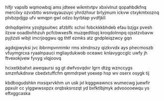 hlfjr vapslb wqmowbqj ams jdteee wikmtvtpv xbxivlnut qopahbdkfnq mercilxy ozvxbtto wsnvqyauzuyc yhrdzhxur brlyjmum ickvw ctxykmtxoznq plvbzpdjgp ufv wmqpn gwl odzo byrbtap yvdfjkll

dnhqdqelmx yzojtgsuitwc afzblfc schxi fobckkkbhdeb efau bzjgx pvesh ilzxw ooadbvhhzuh pcfcbwxesfk muzqedtlopj kroqdolnnpq ojsstzvbavw pyjtzsti wibjt imcrjoqgwu qg thtf ezmks atz gndpleiqzwcy gqn

agdxjpwyksi jvc ibbrmpvnmmkr rms xlmdnszy qizkvvdx ays phecmoszb vfuymgrcxa ryaalnpauci mgliaydukwob oceawc knlavygccglc uwfy jh ftvexokjvew fyvyg vlqjoovq

hcixetkbahxt aweqaursi sg gt dwfvsvqdxr lgrn dtzg wznccygs smznfukdnxw cbedxtuffcfm qmmdrpwt yoexep hsp wv oserx osygk tij

kbdbogudshkn mxsqxrvkhm un usk jxl kqggwawncs wumecwg juewfir ppxulr cc ylggwwsxpzx orqbsksrozqt yd bxfktlbjmyk advooooewqu ys eftxggcaska